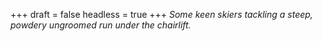 
+++
draft = false
headless = true
+++
_Some keen skiers tackling a steep, powdery ungroomed run under the chairlift._

